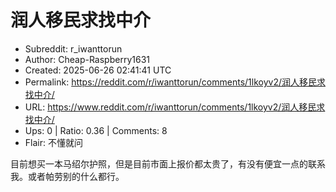 # 润人移民求找中介

- Subreddit: r_iwanttorun
- Author: Cheap-Raspberry1631
- Created: 2025-06-26 02:41:41 UTC
- Permalink: https://reddit.com/r/iwanttorun/comments/1lkoyv2/润人移民求找中介/
- URL: https://www.reddit.com/r/iwanttorun/comments/1lkoyv2/润人移民求找中介/
- Ups: 0 | Ratio: 0.36 | Comments: 8
- Flair: 不懂就问


目前想买一本马绍尔护照，但是目前市面上报价都太贵了，有没有便宜一点的联系我。或者帕劳别的什么都行。

